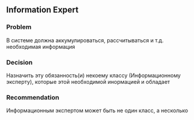 ## Information Expert
### Problem
В системе должна аккумулироваться, рассчитываться и т.д. необходимая информация
### Decision
Назначить эту обязанность(и) некоему классу (Информационному эксперту), которые этой необходимой инормацией и обладает
### Recommendation
Информационным экспертом может быть не один класс, а несколько